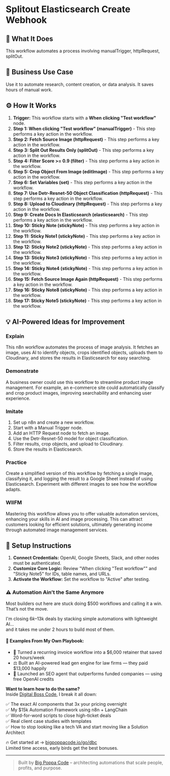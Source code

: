 # Splitout Elasticsearch Create Webhook

## 🚀 What It Does
This workflow automates a process involving manualTrigger, httpRequest, splitOut.

## 💼 Business Use Case
Use it to automate research, content creation, or data analysis. It saves hours of manual work.

## ⚙️ How It Works
1.  **Trigger:** This workflow starts with a **When clicking "Test workflow"** node.
2. **Step 1: When clicking "Test workflow" (manualTrigger)** - This step performs a key action in the workflow.
3. **Step 2: Fetch Source Image (httpRequest)** - This step performs a key action in the workflow.
4. **Step 3: Split Out Results Only (splitOut)** - This step performs a key action in the workflow.
5. **Step 4: Filter Score >= 0.9 (filter)** - This step performs a key action in the workflow.
6. **Step 5: Crop Object From Image (editImage)** - This step performs a key action in the workflow.
7. **Step 6: Set Variables (set)** - This step performs a key action in the workflow.
8. **Step 7: Use Detr-Resnet-50 Object Classification (httpRequest)** - This step performs a key action in the workflow.
9. **Step 8: Upload to Cloudinary (httpRequest)** - This step performs a key action in the workflow.
10. **Step 9: Create Docs In Elasticsearch (elasticsearch)** - This step performs a key action in the workflow.
11. **Step 10: Sticky Note (stickyNote)** - This step performs a key action in the workflow.
12. **Step 11: Sticky Note1 (stickyNote)** - This step performs a key action in the workflow.
13. **Step 12: Sticky Note2 (stickyNote)** - This step performs a key action in the workflow.
14. **Step 13: Sticky Note3 (stickyNote)** - This step performs a key action in the workflow.
15. **Step 14: Sticky Note4 (stickyNote)** - This step performs a key action in the workflow.
16. **Step 15: Fetch Source Image Again (httpRequest)** - This step performs a key action in the workflow.
17. **Step 16: Sticky Note8 (stickyNote)** - This step performs a key action in the workflow.
18. **Step 17: Sticky Note5 (stickyNote)** - This step performs a key action in the workflow.

## 💡 AI-Powered Ideas for Improvement
### Explain
This n8n workflow automates the process of image analysis. It fetches an image, uses AI to identify objects, crops identified objects, uploads them to Cloudinary, and stores the results in Elasticsearch for easy searching.

### Demonstrate
A business owner could use this workflow to streamline product image management. For example, an e-commerce site could automatically classify and crop product images, improving searchability and enhancing user experience.

### Imitate
1. Set up n8n and create a new workflow.
2. Start with a Manual Trigger node.
3. Add an HTTP Request node to fetch an image.
4. Use the Detr-Resnet-50 model for object classification.
5. Filter results, crop objects, and upload to Cloudinary.
6. Store the results in Elasticsearch.

### Practice
Create a simplified version of this workflow by fetching a single image, classifying it, and logging the result to a Google Sheet instead of using Elasticsearch. Experiment with different images to see how the workflow adapts.

### WIIFM
Mastering this workflow allows you to offer valuable automation services, enhancing your skills in AI and image processing. This can attract customers looking for efficient solutions, ultimately generating income through automated image management services.

## 🔧 Setup Instructions
1. **Connect Credentials:** OpenAI, Google Sheets, Slack, and other nodes must be authenticated.
2. **Customize Core Logic:** Review "When clicking "Test workflow"" and "Sticky Note5" for IDs, table names, and URLs.
3. **Activate the Workflow:** Set the workflow to "Active" after testing.

### ⚠️ Automation Ain’t the Same Anymore

Most builders out here are stuck doing $500 workflows and calling it a win.  
That’s not the move.  

I'm closing $6k–$13k deals by stacking simple automations with lightweight AI...  
and it takes me under 2 hours to build most of them.

#### 🧠 Examples From My Own Playbook:
- 🔁 Turned a recurring invoice workflow into a $6,000 retainer that saved 20 hours/week  
- ⚖️ Built an AI-powered lead gen engine for law firms — they paid $13,000 happily  
- 🚀 Launched an SEO agent that outperforms funded companies — using free OpenAI credits  

**Want to learn how to do the same?**  
Inside [Digital Boss Code](https://bigpoppacode.io/go/dbc), I break it all down:

✅ The exact AI components that 3x your pricing overnight  
✅ My $15k Automation Framework using n8n + LangChain  
✅ Word-for-word scripts to close high-ticket deals  
✅ Real client case studies with templates  
✅ How to stop looking like a tech VA and start moving like a Solution Architect  

🔥 Get started at → [bigpoppacode.io/go/dbc](https://bigpoppacode.io/go/dbc)  
Limited time access, early birds get the best bonuses.

---
> Built by [Big Poppa Code](https://bigpoppacode.io) – architecting automations that scale people, profits, and purpose.

